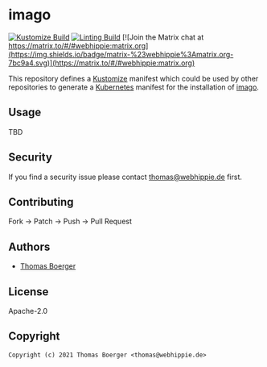 # imago

[![Kustomize Build](https://github.com/kustomhippie/imago/workflows/build/badge.svg)](https://github.com/kustomhippie/imago/actions?query=workflow%3Abuild) [![Linting Build](https://github.com/kustomhippie/imago/workflows/linter/badge.svg)](https://github.com/kustomhippie/imago/actions?query=workflow%3Alinter) [![Join the Matrix chat at https://matrix.to/#/#webhippie:matrix.org](https://img.shields.io/badge/matrix-%23webhippie%3Amatrix.org-7bc9a4.svg)](https://matrix.to/#/#webhippie:matrix.org)

This repository defines a [Kustomize](https://kustomize.io/) manifest which could be used by other repositories to generate a [Kubernetes](https://kubernetes.io/) manifest for the installation of [imago](https://github.com/philpep/imago).

## Usage

TBD

## Security

If you find a security issue please contact thomas@webhippie.de first.

## Contributing

Fork -> Patch -> Push -> Pull Request

## Authors

* [Thomas Boerger](https://github.com/tboerger)

## License

Apache-2.0

## Copyright

```
Copyright (c) 2021 Thomas Boerger <thomas@webhippie.de>
```
